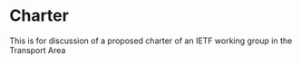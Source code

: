 # Charter
This is for discussion of a  proposed charter of an IETF working group in the Transport Area
